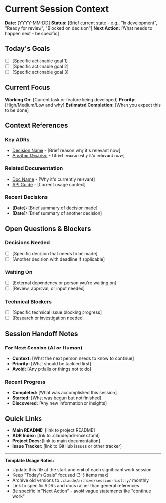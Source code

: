 # Current Session Context

**Date:** [YYYY-MM-DD]
**Status:** [Brief current state - e.g., "In development", "Ready for review", "Blocked on decision"]
**Next Action:** [What needs to happen next - be specific]

## Today's Goals
- [ ] [Specific actionable goal 1]
- [ ] [Specific actionable goal 2]
- [ ] [Specific actionable goal 3]

## Current Focus
**Working On:** [Current task or feature being developed]
**Priority:** [High/Medium/Low and why]
**Estimated Completion:** [When you expect this to be done]

## Context References
### Key ADRs
- [Decision Name](link-to-adr.md) - [Brief reason why it's relevant now]
- [Another Decision](link-to-adr.md) - [Brief reason why it's relevant now]

### Related Documentation
- [Doc Name](link-to-doc.md) - [Why it's currently relevant]
- [API Guide](link-to-guide.md) - [Current usage context]

### Recent Decisions
- **[Date]:** [Brief summary of decision made]
- **[Date]:** [Brief summary of another decision]

## Open Questions & Blockers
### Decisions Needed
- [ ] [Specific decision that needs to be made]
- [ ] [Another decision with deadline if applicable]

### Waiting On
- [ ] [External dependency or person you're waiting on]
- [ ] [Review, approval, or input needed]

### Technical Blockers
- [ ] [Specific technical issue blocking progress]
- [ ] [Research or investigation needed]

## Session Handoff Notes
### For Next Session (AI or Human)
- **Context:** [What the next person needs to know to continue]
- **Priority:** [What should be tackled first]
- **Avoid:** [Any pitfalls or things not to do]

### Recent Progress
- **Completed:** [What was accomplished this session]
- **Started:** [What was begun but not finished]
- **Discovered:** [Any new information or insights]

## Quick Links
- **Main README:** [link to project README]
- **ADR Index:** [link to .claude/adr-index.toml]
- **Project Docs:** [link to main documentation]
- **Issue Tracker:** [link to GitHub issues or other tracker]

---
**Template Usage Notes:**
- Update this file at the start and end of each significant work session
- Keep "Today's Goals" focused (3-5 items max)
- Archive old versions to `.claude/archive/session-history/` monthly
- Link to specific ADRs and docs rather than general references
- Be specific in "Next Action" - avoid vague statements like "continue work"